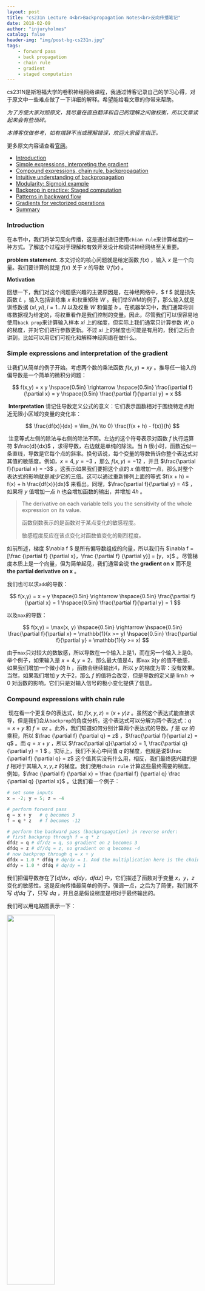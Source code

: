 ```yaml
---
layout: post
title: "cs231n Lecture 4<br>Backpropagation Notes<br>反向传播笔记"
date: 2018-02-09
author: "injuryholmes"
catalog: false
header-img: "img/post-bg-cs231n.jpg"
tags:
    - forward pass
    - back propagation
    - chain rule
    - gradient 
    - staged computation
---
```


cs231N是斯坦福大学的卷积神经网络课程，我通过博客记录自己的学习心得，对于原文中一些难点做了一下详细的解释。希望能给看文章的你带来帮助。

*为了方便大家对照原文，我尽量在直白翻译和自己的理解之间做权衡，所以文章读起来会有些琐碎。*

*本博客仅做参考，如有措辞不当或理解错误，欢迎大家留言指正。*

更多原文内容请查看[官网](http://cs231n.github.io/optimization-2/)。

- [Introduction](#intro)
- [Simple expressions, interpreting the gradient](#grad)
- [Compound expressions, chain rule, backpropagation](#backprop)
- [Intuitive understanding of backpropagation](#intuitive)
- [Modularity: Sigmoid example](#sigmoid)
- [Backprop in practice: Staged computation](#staged)
- [Patterns in backward flow](#patters)
- [Gradients for vectorized operations](#mat)
- [Summary](#summary)

<a name='intro'></a>

### Introduction

在本节中，我们将学习反向传播，这是通过递归使用`chian rule`来计算梯度的一种方式。了解这个过程对于理解和有效开发设计和调试神经网络至关重要。

**problem statement.** 本文讨论的核心问题就是给定函数 $f(x)$ ，输入 $x$ 是一个向量。我们要计算的就是 $f(x)$ 关于 $x$ 的导数 $\nabla f(x)$ 。

**Motivation** 

回想一下，我们对这个问题感兴趣的主要原因是，在神经网络中，$ f $ 就是损失函数 $L$ ，输入包括训练集 $x$ 和权重矩阵 $W$ 。我们举SWM的例子，那么输入就是训练数据 $(xi, yi), i = 1 … N$ 以及权重 $W$ 和偏差 $b$ 。在机器学习中，我们通常将训练数据视为给定的，将权重看作是我们控制的变量。因此，尽管我们可以很容易地使用`back prop`来计算输入样本 $xi$ 上的梯度，但实际上我们通常只计算参数 $W, b$ 的梯度，并对它们进行参数更新。不过 $xi$ 上的梯度也可能是有用的，我们之后会讲到，比如可以用它们可视化和解释神经网络在做什么。

<a name='grad'></a>

### Simple expressions and interpretation of the gradient

让我们从简单的例子开始。考虑两个数的乘法函数 $f(x,y) = xy$ 。推导任一输入的偏导数是一个简单的微积分问题：


$$
f(x,y) = x y \hspace{0.5in} \rightarrow \hspace{0.5in} \frac{\partial f}{\partial x} = y \hspace{0.5in} \frac{\partial f}{\partial y} = x
$$


​	**Interpretation** 请记住导数定义公式的意义：它们表示函数相对于围绕特定点附近无限小区域的变量的变化率：


$$
\frac{df(x)}{dx} = \lim_{h\ \to 0} \frac{f(x + h) - f(x)}{h}
$$




​	注意等式左侧的除法与右侧的除法不同。左边的这个符号表示对函数 $f$ 执行运算符 $\frac{d}{dx}$ ，求得导数，右边就是单纯的除法。当 $h$ 很小时，函数近似一条直线，导数是它每个点的斜率。换句话说，每个变量的导数告诉你整个表达式对其值的敏感度。例如，$x = 4, y = -3$ ，那么 $f(x,y)= - 12$ ，并且 $\frac{\partial f}{\partial x} = -3$ 。这表示如果我们要把这个点的 $x$ 值增加一点，那么对整个表达式的影响就是减少它的三倍。这可以通过重新排列上面的等式 $f(x + h) = f(x) + h \frac{df(x)}{dx}$ 来看出。同理，$\frac{\partial f}{\partial y} = 4$ ，如果将 $y$ 值增加一点 $h$ 也会增加函数的输出，并增加 $4h$ 。

> The derivative on each variable tells you the sensitivity of the whole expression on its value.
>
> 函数倒数表示的是函数对于某点变化的敏感程度。
>
> 敏感程度反应在该点变化对函数值变化的剧烈程度。

如前所述，梯度 $\nabla f $ 是所有偏导数组成的向量，所以我们有 $\nabla f = [\frac {\partial f} {\partial x}，\frac {\partial f} {\partial y}] = [y，x]$ 。尽管梯度本质上是一个向量，但为简单起见，我们通常会说 **the gradient on x** 而不是 **the partial derivative on x** 。

我们也可以求`add`的导数：


$$
f(x,y) = x + y \hspace{0.5in} \rightarrow \hspace{0.5in} \frac{\partial f}{\partial x} = 1 \hspace{0.5in} \frac{\partial f}{\partial y} = 1
$$


以及`max`的导数：


$$
f(x,y) = \max(x, y) \hspace{0.5in} \rightarrow \hspace{0.5in} \frac{\partial f}{\partial x} = \mathbb{1}(x >= y) \hspace{0.5in} \frac{\partial f}{\partial y} = \mathbb{1}(y >= x)
$$


由于`max`只对较大的数敏感，所以导数在一个输入上是1，而在另一个输入上是0。举个例子，如果输入是 $x = 4, y = 2$，那么最大值是4，即`max` 对$y$ 的值不敏感，如果我们增加一个微小的 $h$ ，函数会继续输出4，所以 $y$ 的梯度为零：没有效果。当然，如果我们增加 $y$ 大于2，那么 $f$ 的值将会改变，但是导数的定义是 $\lim{h}→0$ 对函数的影响，它们只是对输入信号的极小变化提供了信息。

<a name='backprop'></a>

### Compound expressions with chain rule

​	现在看一个更复杂的表达式，如 $f(x,y,z)=(x + y)z$ 。虽然这个表达式能直接求导，但是我们会从`backprop`的角度分析。这个表达式可以分解为两个表达式：$q = x + y$ 和 $f = q z$ 。此外，我们知道如何分别计算两个表达式的导数。$f$ 是 $qz$ 的乘积，所以 $\frac {\partial f} {\partial q} = z$ ，$\frac{\partial f}{\partial z} = q$ 。而 $q = x + y$ ，所以 $\frac{\partial q}{\partial x} = 1, \frac{\partial q}{\partial y} = 1 $ 。实际上，我们不关心中间值 $q$ 的梯度，也就是说$\frac {\partial f} {\partial q} = z$ 这个值其实没有什么用，相反，我们最终感兴趣的是 $f$ 相对于其输入 $x,y,z$ 的梯度。我们使用`chain rule` 计算这些最终需要的梯度。例如，$\frac {\partial f} {\partial x} = \frac {\partial f} {\partial q} \frac {\partial q} {\partial x}$ 。让我们看一个例子：

```python
# set some inputs
x = -2; y = 5; z = -4

# perform forward pass
q = x + y 	# q becomes 3
f = q * z 	# f becomes -12

# perform the backward pass (backpropagation) in reverse order:
# first backprop through f = q * z
dfdz = q # df/dz = q, so gradient on z becomes 3
dfdq = z # df/dq = z, so gradient on q becomes -4
# now backprop through q = x + y
dfdx = 1.0 * dfdq # dq/dx = 1. And the multiplication here is the chain rule!
dfdy = 1.0 * dfdq # dq/dy = 1
```

我们把偏导数存在了$[dfdx，dfdy，dfdz]$ 中，它们描述了函数对于变量 $x，y，z$ 变化的敏感性。这是反向传播最简单的例子。强调一点，之后为了简便，我们就不写 $dfdq$ 了，只写 $dq$ ，并且总是假设梯度是相对于最终输出的。

我们可以用电路图表示一下：

<img src="/img/in-post/2018-02-09-optimization2/circuit.png" width="50%">

图中绿色部分是`forward pass`计算出的值。当所有`forword pass`的值计算出来后，我们开始`back prop`。从最后的部分开始反向传播，递归地用`chain rule`来计算，直到计算出最左边的输入的梯度。 

<a name='intuitive'></a>

### Intuitive understanding of backpropagation

​	请注意，反向传播是一个非常漂亮的本地过程。电路图中的每个门都有一些输入，可以立即计算两个量：1. 其输出值 2. 其输出值相对于其输入值的`local gradient`。请注意，这些门可以完全独立地完成这个任务，而不需要知道它所嵌入的完整电路的任何细节。一旦`forward pass`结束，在`back prop`期间，通过`chain rule`相乘所有经过该门的梯度，每个门将知道整个电路的最终输出相对于该门所有输入的梯度，

>由于链规则，这种额外的乘法（对于每个输入）可以将单个相对无用的门变成复杂电路（例如整个神经网络）中的齿轮。

让我们再次参考这个例子，直观的了解这个工作原理。`add`门接收输入 $[-2,5]$ 和计算输出3。加法运算关于两个输入的`local gradient`为+1。电路的其余部分计算出最终值为-12。在反向传递过程中，`chain rule`通过电路递归地往回计算，加法门（它是乘法门的输入）获知其输出的梯度是-4。如果我们把电路拟人化用第一人称来阐述：

​	我作为整个电路想要最终有更高的输出值（当然可以是最低的输出值，这里以最高为例）。我包含有一个`add`门，由于此门的梯度为-4，所以我想要`add`门的输出更低。同时`add`门递归计算出最初的 $x,y$ 的局`local gradient`，也都是 -4。我也希望 $x, y$ 的值更低，这样`add`门的值就更低，我最终的输出值就更高。

**反向传播因此可以被认为是不同门之间的沟通（以梯度作为信号），来诉说每个门是否希望他们的输出增加或减少（以及有多强），从而使最终输出值更高（或更低）。**

<a name='sigmoid'></a>

### Modularity: Sigmoid example

我们上面介绍的门是相对任意的。 任何一种可导函数都可以作为一个门，我们可以把多个门组成一个门，或者为了计算方便，可以把一个函数分解成多个门。 让我们看一个例子：


$$
f(w,x) = \frac{1}{1+e^{-(w_0x_0 + w_1x_1 + w_2)}}
$$



这个表达式描述了使用S形激活函数的二维神经元（输入x和权重w）。但是现在让我们把它想象成一个函数，从输入w，x到单个数字。 该函数由多个门组成。 除了上面已经介绍的`add，mul，max`之外，还有四个：


$$
\\\\
f(x) = \frac{1}{x} 
\hspace{1in} \rightarrow \hspace{1in} 
\frac{df}{dx} = -1/x^2 
\\\\
f_c(x) = c + x
\hspace{1in} \rightarrow \hspace{1in} 
\frac{df}{dx} = 1 
\\\\
f(x) = e^x
\hspace{1in} \rightarrow \hspace{1in} 
\frac{df}{dx} = e^x
\\\\
f_a(x) = ax
\hspace{1in} \rightarrow \hspace{1in} 
\frac{df}{dx} = a
$$


函数 $fc，fa$ 分别是 $x+c$ ，和用 $a$ 进行常数缩放。这些是特殊情况下的加法和乘法，但是我们将它们作为（新）一元门引入，因为我们确实需要常量的梯度 $c, a$ 。 完整的电路如下所示：

<img src="/img/in-post/2018-02-09-optimization2/sigmoidCircuit.png" width="90%">

二维神经元的示例电路。 输入是$[x0，x1]$ ，神经元的学习权重是 $[w0，w1，w2]$ 。 正如我们后面将会看到的那样，神经元计算输入和权重的点积，然后将该神经元的激活阈值范围通过`sogmoid`函数压缩到0到1之内。

在上面的例子中，图示中右边横线部分的所有操作可以抽象出一个常用的函数，这个函数被称为`sigmoid`函数 $σ(x)$ 。如果我们对`sigmoid`函数求导，我们会发现很有意思的事：


$$
\sigma(x) = \frac{1}{1+e^{-x}} \\\\
\rightarrow \hspace{0.3in} \frac{d\sigma(x)}{dx} = \frac{e^{-x}}{(1+e^{-x})^2} = \left( \frac{1 + e^{-x} - 1}{1 + e^{-x}} \right) \left( \frac{1}{1+e^{-x}} \right) 
= \left( 1 - \sigma(x) \right) \sigma(x)
$$


导数非常简单！例如，`sigmoid`表达式接收输入1.0，并在正向传递期间计算输出0.73。 根据上面的推导，局部梯度为 $(1 - 0.73)* 0.73 \simeq 0.2$，和上图一步一步算出来的一样（见上图），这样一步到位计算出导数简单快速。 因此，在实际应用中，会有这些将多个门组合成单个门的操作。用python代码实现如下：

```python
w = [2, -3, -3] # assume some random weights and data
x = [-1, -2]

# forward pass
dot = w[0]*x[0] + w[1]*x[1] + w[2]
f = 1.0 / (1 + math.exp(-dot)) # sigmod function

# backward pass through the neuron (backpropagation)
ddot = (1 - f) * f # gradient on dot variable, using the sigmoid gradient derivation
dx = [w[0] * ddot, w[1] * ddot] # backprop into x
dw = [x[0] * ddot, x[1] * ddot, 1.0 * ddot] # backprop into w
# we are done! we have the gradients on the inputs to the circuit
```

**proTips**：合理分割反向传播模块。如上面代码所示，我们希望我们`forward pass`之后能够很容易进行 `back prop`。例如，这里我们创建了一个中间变量`dot`，它保存w和x的点积。之后`back prop`的时候，我们计算出`ddot`，并最终计算出`dw`和`dx`。

本节的要点是反向传播的细节以及怎样把`forward pass`函数组合成一个门能够使得计算更加方便。了解表达式哪一部分的组合导数相对简单能够帮助我们更方便地使用`chain rule`计算函数关于输入的导数。

<a name='staged'></a>

### Backprop in practice: Staged computation

举一例子看：


$$
f(x,y) = \frac{x + \sigma(y)}{\sigma(x) + (x+y)^2}
$$


这个函数没有什么特别的用处，只是一个很好的例子说明`back prop`如何工作。 强调这一点非常重要，如果你要开始对x或y进行求导，结果非常复杂。然而这样做完全没有必要，因为我们不需要写一个明确的函数来计算梯度。我们只需要知道如何计算它。 以下是我们如何构建这种表达的正向传递：

```python
x = 3 # example values
y = -4

# forward pass
sigy = 1.0 / (1 + math.exp(-y)) # sigmoid in numerator 		#(1)
num = x + sigy # numerator									#(2)
sigx = 1.0 / (1 + math.exp(-x)) # sigmoid in denominator	#(3)
xpy = x + y													#(4)
xpysqr = xpy**2												#(5)
den = sigx + xpysqr	# denominator							#(6)
invden = 1.0 / den											#(7)
f = num * invden # done!									#(8)
```

上面的一长串代码完成了`forward pass`部分。我们将代码结构化为包含多个中间变量，每个中间变量都只是我们已知道`local gradient`的简单表达式。因此，`backprop` 很简单：我们将从后往前，计算电路输出相对于每个中间变量的梯度（sigy，num，sigx，xpy，xpysqr，den，invden），并且用 `d` 前缀表示梯度。 每一步`back prop`都会计算该节点的所有输入的`local gradient`，并把他们和该函数最终输出关于该节点的梯度相乘，得到该函数关于该节点所有输入的梯度。具体看代码：（代码右边的序号对应上面代码中`forward pass`的部分）

```python
# backprop f = num * invden
dnum = invden # gradient on numerator						#(8)
dinvden = num												#(8)
# backprop invden = 1.0 / den								
dden = (-1.0 / (den**2)) * dinvden							#(7)
# backprop den = sigx + xpysqr
dsigx = (1) * dden 											#(6)
dxpysqr = (1) * dden										#(6)
# backprop xpysqr = xpy**2
dxpy = (2 * dxpy) * dxpysqr									#(5)
# backprop xpy = x + y
dx = (1) * dxpy												#(4)
dy = (1) * dxpy												#(4)
# backprop sigx = 1.0 / (1 + math.exp(-x))
dx += ((1 - sigx) * sigx) * dsigx # Notice += !! see notes below #(3)
# backprop num = x + sigy
dx += (1) * dnum											#(2)
dsigy = (1) * dnum											#(2)
# backprop sigy = 1.0 / (1 + math.exp(-y))
dy += ((1-sigy) * sigy) * dsigy								#(1)
# done ! Phew
```

注意以下几点：

**缓存 forward pass 变量：** 为了`backward pass`更快，我们会使用`forward pass`中计算出的变量。 在实践中，我们构建的代码要能够方便地缓存这些变量，使其在`back prop`期间可用。当然如果难以保存这些变量，重新计算它们也是可能的，只不过会造成算力浪费。

**梯度 += 符号的意义：**`forward pass`表达式涉及x, y 多次，所以当我们执行`back prop`时，必须使用 `+=`而不是`=`来累积这些变量的梯度（而不是覆盖它）。这遵循微积分中的多变量链规则，该规则规定，如果一个变量分支到电路的不同部分，那么流回它的梯度将逐个增加。

<a name='patterns'></a>

### Patterns in backward flow

有意思的是，在很多情况下，可以直观的解释`back prop`的梯度。例如，神经网络中最常用的三个门 `add, mul, max`，在反向传播过程中它们的行为方式都有非常简单的解释。 请看以下示例电路：

<img src="/img/in-post/2018-02-09-optimization2/threeBaseCircuit.png" width="60%">

`add`将梯度平均分配给所有输入。`max`将梯度路由到较高的输入。`mul`接受`input activations`（绿色的输入值），交换它们并乘自己的梯度得到`input`的梯度。

`add`门总是将其输出上的梯度平均分配给所有输入，而不管它们在`forward pass`期间的值如何。这是因为`add`操作的`local gradient`为+1.0，所以所有输入的梯度等于输出的梯度。比如图中`add` 门将 2.00 的梯度路由到其两个输入。

`max`门路由（route）梯度。与`add`门不同，`max`门将梯度不变地分配给其输入中的一个（在正向传递期间具有最高值的输入）。这是因为`max`门的`local gradient`最高为1.0，所有其他值为0.0。在上面的示例电路中，`max`操作将2.00的梯度路由到z变量，并且w上的梯度为零。

`mul`门的局部梯度是将输入值进行交换之后，再使用链规则乘以其输出的梯度。在上面的例子中，x上的梯度是-8.00，即-4.00 x 2.00。

关于`mul`门，我们多说一点，如果`mul`门其中一个输入非常小，另一个非常大，那么乘法门会做一些不怎么直观的事情：它会为小输入分配一个相对较大的梯度，并为大输入分配一个很小的梯度。大家还记得在线性分类器中计算分数的函数 $ w^Tx_i$ 。那么$w^T$的导数就是$x_i$，说明 $x_i$ 对 $w^T$ 的梯度大小有影响。例如，如果在预处理期间将所有输入数据示例 $xi$ 乘以1000，则权重 $w^T$上的梯度将增大1000倍，随之而来的是我们必须将学习率降低以进行平衡，不然训练很容易`overshooting`（步长太大，每次调整幅度较大）。这就是为什么预处理输入很重要（还记得之前的平均化图片吗？把图片数字化的信息$[0,256]$ 转换成 $[-127, 127]$，以及把数据`normalize`到 $[0,1]$之间，这些都是良好的预处理步骤）。

<a name='mat'></a>

### Gradients for vectorized operations

上述部分讨论的都是单个变量，现在我们把概念都直接扩展到矩阵和向量操作。 但是，我们必须更加关注维度和转置操作。

**Matrix-Matrix multiply gradient** 可能最棘手的操作是矩阵-矩阵乘法（它是所有矩阵向量乘法和向量向量乘法的总概括）：

```python
# forward pass
W = np.random.randn(5, 10)
X = np.random.randn(10, 3)
D = W.dot(X)

# now suppose we had the gradient on D from above in the circuit
dD = np.random.randn(*D.shape) # same shape as D
dW = dD.dot(X.T) #.T gives the transpose of the matrix
dX = W.T.dot(dD)
```
提示：使用维度分析！你不需要记住`dW`和`dX`的表达式，因为它们很容易根据维度重新派生。例如，我们知道权重的梯度`dW`在计算之后必须和`W`的维度相同，并且它必须依赖于`X`和`dD`的矩阵乘法，这时候我们就通过维度来分析。例如，`X`的大小为`[10 x 3]`，`dD`的大小为`[5 x 3]`，所以如果我们想要`dW`和`W`的形状一样，都为`[5 x 10]`，那么实现这一点的唯一方法是使用`dD.dot(X.T)`，如上所示。

Erik Learned-Miller还撰写了一篇关于矩阵/矢量求导的文章，或许对你有帮助，[戳这里](http://cs231n.stanford.edu/vecDerivs.pdf)。

<a name='summary'></a>

### Summary

- 我们建立了梯度的直觉感受。它们如何在电路中`back prop`以及它们如何沟通电路的哪一部分应该增加或减少，以及如何使最终输出更高。
- 我们讨论了分模块计算对`back prop`实现的重要性。你总是希望将你的函数分解成特定模块，你可以很容易地求出`local gradient`，然后用`chain rule`链接它们。最重要的是，我们不需要一次性求整个表达式的复杂导数。因此，将表达式分解为多个阶段，以便可以独立求导每个模块（比如矩阵向量相乘，或者最大操作或求和操作等），然后一步一步地反向传递变量。

在下一节中，我们将开始定义神经网络，`backprop`会帮助我们快速地计算神经网络中损失函数的梯度。换句话说，我们现在已经准备好训练神经网络了，我们已经把课程中最难的部分搞定啦，而之后的`ConvNets`只是再前进一小步。

版权声明：

- 自由转载-非商用-非衍生-保持署名（[创意共享3.0许可证](http://creativecommons.org/licenses/by-nc-nd/3.0/deed.zh)）